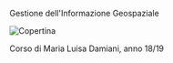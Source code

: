 Gestione dell'Informazione Geospaziale

![Copertina](https://github.com/LucaCappelletti94/various-notes/blob/master/Unimi/Interazione%20Naturale/Images/cover-interazione-naturale.png?raw=true)

Corso di Maria Luisa Damiani, anno 18/19

